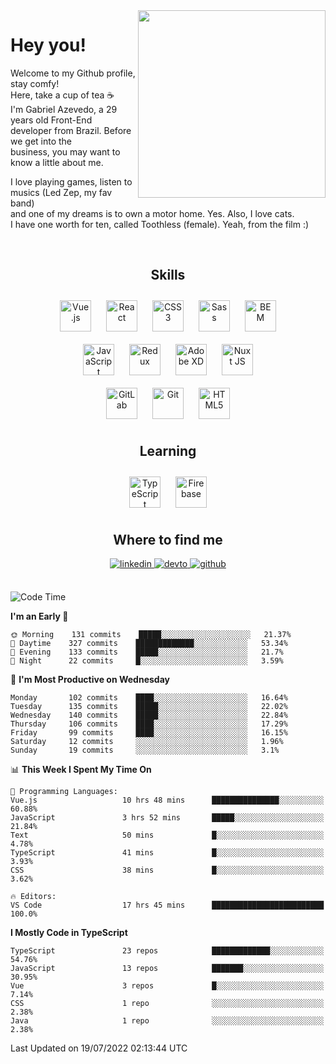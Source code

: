 <div align="right">
<img src="https://media.giphy.com/media/l46CbZ7KWEhN1oci4/giphy.gif" align="right" height="300" width="" />
</div>  
  

# Hey you!

Welcome to my Github profile, stay comfy!<br/>
Here, take a cup of tea ☕<br/>
I'm Gabriel Azevedo, a 29 years old Front-End<br/>
developer from Brazil. Before we get into the<br/>
business, you may want to know a little about me.<br>

I love playing games, listen to musics (Led Zep, my fav band)<br/>
and one of my dreams is to own a motor home. Yes. Also, I love cats.<br/>
I have one worth for ten, called Toothless (female). Yeah, from the film :)

<br/>

## <div align="center">Skills</div>  
  

<div align="center">  
<img style="margin: 10px" src="https://profilinator.rishav.dev/skills-assets/vuejs-original-wordmark.svg" alt="Vue.js" height="50" />  
<img style="margin: 10px" src="https://profilinator.rishav.dev/skills-assets/react-original-wordmark.svg" alt="React" height="50" />  
<img style="margin: 10px" src="https://profilinator.rishav.dev/skills-assets/css3-original-wordmark.svg" alt="CSS3" height="50" />  
<img style="margin: 10px" src="https://profilinator.rishav.dev/skills-assets/sass-original.svg" alt="Sass" height="50" />  
<img style="margin: 10px" src="https://profilinator.rishav.dev/skills-assets/bem.svg" alt="BEM" height="50" /><br/>  
<img style="margin: 10px" src="https://profilinator.rishav.dev/skills-assets/javascript-original.svg" alt="JavaScript" height="50" />  
<img style="margin: 10px" src="https://profilinator.rishav.dev/skills-assets/redux-original.svg" alt="Redux" height="50" />  
<img style="margin: 10px" src="https://profilinator.rishav.dev/skills-assets/adobexd.png" alt="Adobe XD" height="50" />  
<img style="margin: 10px" src="https://profilinator.rishav.dev/skills-assets/nuxt.png" alt="Nuxt JS" height="50" /><br/>
<img style="margin: 10px" src="https://profilinator.rishav.dev/skills-assets/gitlab.svg" alt="GitLab" height="50" />  
<img style="margin: 10px" src="https://profilinator.rishav.dev/skills-assets/git-scm-icon.svg" alt="Git" height="50" />  
<img style="margin: 10px" src="https://profilinator.rishav.dev/skills-assets/html5-original-wordmark.svg" alt="HTML5" height="50" />  
</div>  

## <div align="center">Learning</div>  
  

<div align="center">  
<img style="margin: 10px" src="https://profilinator.rishav.dev/skills-assets/typescript-original.svg" alt="TypeScript" height="50" />  
<img style="margin: 10px" src="https://profilinator.rishav.dev/skills-assets/firebase.png" alt="Firebase" height="50" />  
</div>  

## <div align="center">Where to find me</div>  
  

<div align="center">
<a href="https://linkedin.com/in/https://linkedin.com/in/azevedo-gabriel" target="_blank">
<img src=https://img.shields.io/badge/linkedin-%231E77B5.svg?&style=for-the-badge&logo=linkedin&logoColor=white alt=linkedin style="margin-bottom: 5px;" />
</a>
<a href="https://dev.to/https://dev.to/gpeto91" target="_blank">
<img src=https://img.shields.io/badge/dev.to-%2308090A.svg?&style=for-the-badge&logo=dev.to&logoColor=white alt=devto style="margin-bottom: 5px;" />
</a>
<a href="https://github.com/https://github.com/gpeto91" target="_blank">
<img src=https://img.shields.io/badge/github-%2324292e.svg?&style=for-the-badge&logo=github&logoColor=white alt=github style="margin-bottom: 5px;" />
</a>  
</div>  
  
<br/>

<!--START_SECTION:waka-->
![Code Time](http://img.shields.io/badge/Code%20Time-0%20secs-blue)

**I'm an Early 🐤** 

```text
🌞 Morning    131 commits    █████░░░░░░░░░░░░░░░░░░░░   21.37% 
🌆 Daytime    327 commits    █████████████░░░░░░░░░░░░   53.34% 
🌃 Evening    133 commits    █████░░░░░░░░░░░░░░░░░░░░   21.7% 
🌙 Night      22 commits     █░░░░░░░░░░░░░░░░░░░░░░░░   3.59%

```
📅 **I'm Most Productive on Wednesday** 

```text
Monday       102 commits    ████░░░░░░░░░░░░░░░░░░░░░   16.64% 
Tuesday      135 commits    █████░░░░░░░░░░░░░░░░░░░░   22.02% 
Wednesday    140 commits    █████░░░░░░░░░░░░░░░░░░░░   22.84% 
Thursday     106 commits    ████░░░░░░░░░░░░░░░░░░░░░   17.29% 
Friday       99 commits     ████░░░░░░░░░░░░░░░░░░░░░   16.15% 
Saturday     12 commits     ░░░░░░░░░░░░░░░░░░░░░░░░░   1.96% 
Sunday       19 commits     ░░░░░░░░░░░░░░░░░░░░░░░░░   3.1%

```


📊 **This Week I Spent My Time On** 

```text
💬 Programming Languages: 
Vue.js                   10 hrs 48 mins      ███████████████░░░░░░░░░░   60.88% 
JavaScript               3 hrs 52 mins       █████░░░░░░░░░░░░░░░░░░░░   21.84% 
Text                     50 mins             █░░░░░░░░░░░░░░░░░░░░░░░░   4.78% 
TypeScript               41 mins             █░░░░░░░░░░░░░░░░░░░░░░░░   3.93% 
CSS                      38 mins             █░░░░░░░░░░░░░░░░░░░░░░░░   3.62%

🔥 Editors: 
VS Code                  17 hrs 45 mins      █████████████████████████   100.0%

```

**I Mostly Code in TypeScript** 

```text
TypeScript               23 repos            █████████████░░░░░░░░░░░░   54.76% 
JavaScript               13 repos            ███████░░░░░░░░░░░░░░░░░░   30.95% 
Vue                      3 repos             █░░░░░░░░░░░░░░░░░░░░░░░░   7.14% 
CSS                      1 repo              ░░░░░░░░░░░░░░░░░░░░░░░░░   2.38% 
Java                     1 repo              ░░░░░░░░░░░░░░░░░░░░░░░░░   2.38%

```



 Last Updated on 19/07/2022 02:13:44 UTC
<!--END_SECTION:waka-->
